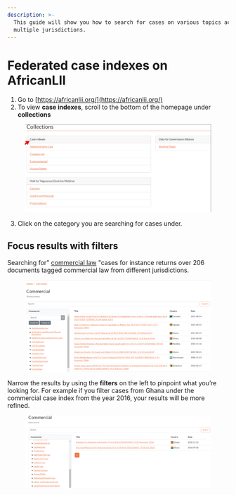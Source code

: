 ```yaml
---
description: >-
  This guide will show you how to search for cases on various topics across
  multiple jurisdictions.
---
```


# Federated case indexes on AfricanLII

1. Go to [https://africanlii.org/](https://africanlii.org/)
2. To view **case indexes**, scroll to the bottom of the homepage under **collections**

<figure><img src="../.gitbook/assets/lawlibrary--AL 4.png" alt=""><figcaption></figcaption></figure>

3. Click on the category you are searching for cases under.

## Focus results with filters

Searching for" [commercial law](https://africanlii.org/indexes/case-indexes/case-indexes-commercial) "cases for instance returns over 206 documents tagged commercial law from different jurisdictions.

<figure><img src="../.gitbook/assets/lawlibrary--AL 5.png" alt=""><figcaption></figcaption></figure>

Narrow the results by using the **filters** on the left to pinpoint what you’re looking for. For example if you filter cases from Ghana under the commercial case index from the year 2016, your results will be more refined.

<figure><img src="../.gitbook/assets/lawlibrary--AL 6.png" alt=""><figcaption></figcaption></figure>